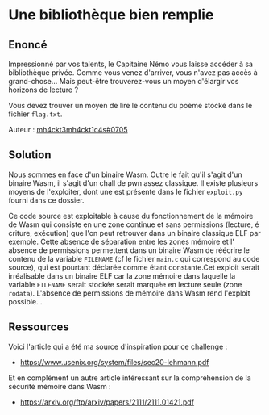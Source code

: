 # Une bibliothèque bien remplie

## Enoncé

Impressionné par vos talents, le Capitaine Némo vous laisse accéder à sa bibliothèque privée. Comme vous venez d'arriver, vous n'avez pas accès à grand-chose... Mais peut-être trouverez-vous un moyen d'élargir vos horizons de lecture ?

Vous devez trouver un moyen de lire le contenu du poème stocké dans le fichier `flag.txt`.

Auteur : [mh4ckt3mh4ckt1c4s#0705](https://www.mh4ckt3mh4ckt1c4s.xyz/)

## Solution

Nous sommes en face d'un binaire Wasm. Outre le fait qu'il s'agit d'un binaire Wasm, il s'agit d'un chall de
pwn assez classique. Il existe plusieurs moyens de l'exploiter, dont une est présente dans le fichier `exploit.py` fourni dans ce dossier.

Ce code source est exploitable à cause du fonctionnement de la mémoire de Wasm qui consiste en une zone continue et sans permissions (lecture, é
criture, exécution) que l'on peut retrouver dans un binaire classique ELF par exemple. Cette absence de séparation entre les zones mémoire et l'
absence de permissions permettent dans un binaire Wasm de réécrire le contenu de la variable `FILENAME` (cf le fichier `main.c` qui correspond au code source), qui est pourtant déclarée comme étant constante.Cet exploit serait irréalisable dans un binaire ELF car la zone mémoire dans laquelle la variable `FILENAME` serait stockée serait marquée en lecture seule (zone `rodata`). L'absence de permissions de mémoire dans Wasm rend l'exploit possible.
. 

## Ressources

Voici l'article qui a été ma source d'inspiration pour ce challenge :

- https://www.usenix.org/system/files/sec20-lehmann.pdf

Et en complément un autre article intéressant sur la compréhension de la sécurité mémoire dans Wasm :

- https://arxiv.org/ftp/arxiv/papers/2111/2111.01421.pdf
